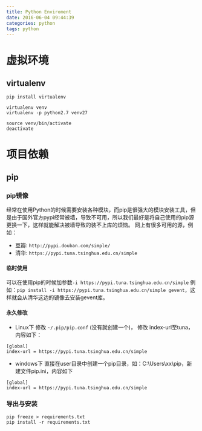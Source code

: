 ```yaml
---
title: Python Enviroment
date: 2016-06-04 09:44:39
categories: python
tags: python
---
```


# 虚拟环境
## virtualenv
```
pip install virtualenv

virtualenv venv
virtualenv -p python2.7 venv27

source venv/bin/activate
deactivate
```

# 项目依赖
## pip
### pip镜像
经常在使用Python的时候需要安装各种模块，而pip是很强大的模块安装工具，但是由于国外官方pypi经常被墙，导致不可用，所以我们最好是将自己使用的pip源更换一下，这样就能解决被墙导致的装不上库的烦恼。
网上有很多可用的源，例如：
* 豆瓣: `http://pypi.douban.com/simple/`
* 清华: `https://pypi.tuna.tsinghua.edu.cn/simple`

#### 临时使用
可以在使用pip的时候加参数`-i https://pypi.tuna.tsinghua.edu.cn/simple`
例如：`pip install -i https://pypi.tuna.tsinghua.edu.cn/simple gevent`，这样就会从清华这边的镜像去安装gevent库。

#### 永久修改
* Linux下
修改 `~/.pip/pip.conf` (没有就创建一个)， 修改 index-url至tuna，内容如下：
```
[global]
index-url = https://pypi.tuna.tsinghua.edu.cn/simple
```
 
* windows下
直接在user目录中创建一个pip目录，如：C:\Users\xx\pip，新建文件pip.ini，内容如下
```
[global]
index-url = https://pypi.tuna.tsinghua.edu.cn/simple
```

### 导出与安装
```
pip freeze > requirements.txt
pip install -r requirements.txt
```
